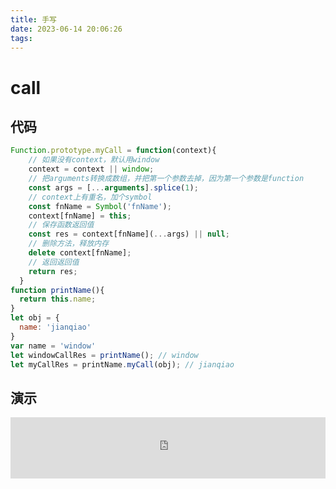 ```yaml
---
title: 手写
date: 2023-06-14 20:06:26
tags:
---
```


# call

## 代码

```js
Function.prototype.myCall = function(context){
    // 如果没有context，默认用window
    context = context || window;
    // 把arguments转换成数组，并把第一个参数去掉，因为第一个参数是function
    const args = [...arguments].splice(1);
    // context上有重名，加个symbol
    const fnName = Symbol('fnName');
    context[fnName] = this;
    // 保存函数返回值
    const res = context[fnName](...args) || null;
    // 删除方法，释放内存
    delete context[fnName];
    // 返回返回值
    return res;
  }
function printName(){
  return this.name;
}
let obj = {
  name: 'jianqiao'
}
var name = 'window'
let windowCallRes = printName(); // window
let myCallRes = printName.myCall(obj); // jianqiao
```

## 演示

<iframe  
  width=100%
  height=98px
  src="http://127.0.0.1:5500/code/js/call.html"  
  frameborder=0  
  allowfullscreen>
</iframe>